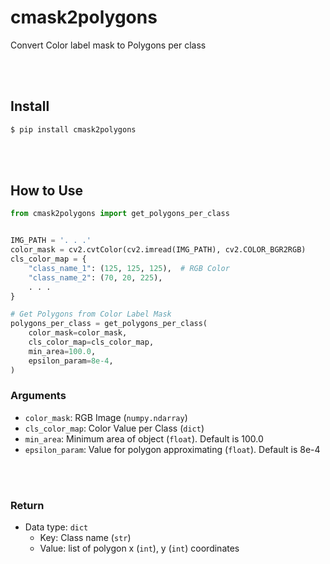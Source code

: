 # cmask2polygons

Convert Color label mask to Polygons per class

<br><br>

## Install

```bash
$ pip install cmask2polygons
```

<br><br>

## How to Use

```python
from cmask2polygons import get_polygons_per_class


IMG_PATH = '. . .'
color_mask = cv2.cvtColor(cv2.imread(IMG_PATH), cv2.COLOR_BGR2RGB)
cls_color_map = {
    "class_name_1": (125, 125, 125),  # RGB Color
    "class_name_2": (70, 20, 225),
    . . .
}

# Get Polygons from Color Label Mask
polygons_per_class = get_polygons_per_class(
    color_mask=color_mask,
    cls_color_map=cls_color_map,
    min_area=100.0,
    epsilon_param=8e-4,
)
```

### Arguments

- `color_mask`: RGB Image (`numpy.ndarray`)
- `cls_color_map`: Color Value per Class (`dict`)
- `min_area`: Minimum area of object (`float`). Default is 100.0
- `epsilon_param`: Value for polygon approximating (`float`). Default is 8e-4

<br><br>

### Return

- Data type: `dict`
  - Key: Class name (`str`)
  - Value: list of polygon x (`int`), y (`int`) coordinates
